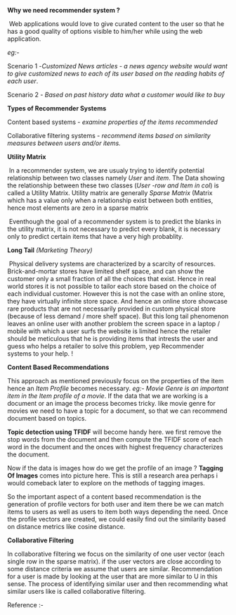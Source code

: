 



**Why we need recommender system ?**

​	Web applications would love to give curated content to the user so that he has a good quality of options visible to him/her while using the web application. 

*eg:-* 

Scenario 1 -*Customized News articles - a news agency website would want to give customized news to each of its user based on the reading habits of each user*. 

Scenario 2 - *Based on past history data what a customer would like to buy*

**Types of Recommender Systems**

Content based systems - *examine properties of the items recommended*

Collaborative filtering systems - *recommend items based on similarity measures between users and/or items.*

**Utility Matrix**

​	In a recommender system, we are usualy trying to identify potential relationship between two classes namely  *User* and *item*. The Data showing the relationship between these two classes (*User -row and Item in col*)  is called a Utility Matrix. Utility matrix are generally *Sparse Matrix* (Matrix which has a value only when a relationship exist between both entities, hence most elements are zero in a sparse matrix

​	Eventhough the goal of a recommender system is to predict the blanks in the utility matrix,  it is not necessary to predict every blank, it is necessary only to predict certain items that have a very high probablity.

**Long Tail** *(Marketing Theory)*

​	Physical delivery systems are characterized by a scarcity of resources. Brick-and-mortar stores have limited shelf space, and can show the customer only a small fraction of all the choices that exist. Hence in real world stores it is not possible to tailor each store based on the choice of each individual customer. However this is not the case with an online store, they have virtually infinite store space. And hence an online store showcase rare products that are not necessarily provided in custom physical store (because of less demand / more shelf space). But this long tail phenomenon leaves an online user with another problem the screen space in a laptop / mobile with which a user surfs the website is limited hence the retailer should be meticulous that he is providing items that intrests the user and guess who helps a retailer to solve this problem, yep Recommender systems to your help. !

**Content Based Recommendations**

This approach as mentioned previously focus on the properties of the item hence an *Item Profile* becomes necessary. *eg:- Movie Genre is an important item in the Item profile of a movie*. If the data that we are working is a document or an image the process becomes tricky. like movie genre for movies we need to have a topic for a document, so that we can recommend document based on topics. 

**Topic detection using TFIDF**  will become handy here.  we first remove the stop words from the document and then compute the TFIDF score of each word in the document and the onces with highest frequency characterizes the document. 

Now if the data is images how do we get the profile of an image ? **Tagging Of Images** comes into picture here. This is still a research area perhaps i would comeback later to explore on the methods of tagging images.

So the important aspect of a content based recommendation is the generation of profile vectors for both user and item there be we can match items to users as well as users to item both ways depending the need. Once the profile vectors are created, we could easily find out the similarity based on  distance metrics like cosine distance.

**Collaborative Filtering**

In collaborative filtering  we focus on the similarity of one user vector (each single row in the sparse matrix). if the user vectors are close according to some distance criteria we assume that users are similar. Recommendation for a user is made by looking at the user that are more similar to U in this sense. The process of identifying similar user and then recommending what similar users like is called collaborative filtering.



Reference :- 

[Recommender systems]: http://infolab.stanford.edu/~ullman/mmds/ch9.pdf	"Recommender systems"
























